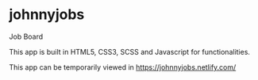 # johnnyjobs
Job Board 

This app is built in HTML5, CSS3, SCSS and Javascript for functionalities.

This app can be temporarily viewed in https://johnnyjobs.netlify.com/
